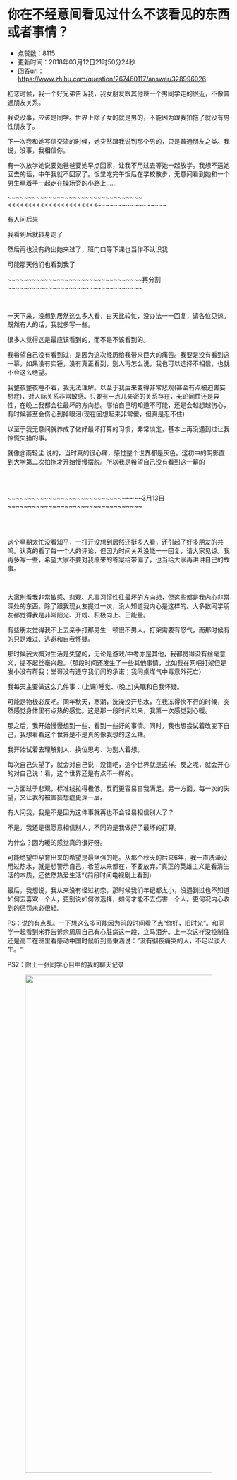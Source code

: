 # 你在不经意间看见过什么不该看见的东西或者事情？
- 点赞数：8115
- 更新时间：2018年03月12日21时50分24秒
- 回答url：https://www.zhihu.com/question/267460117/answer/328996026
<body>
 <p data-pid="6UCs91zH">初恋时候，我一个好兄弟告诉我，我女朋友跟其他班一个男同学走的很近，不像普通朋友关系。</p>
 <p data-pid="akShVRTu">我说没事，应该是同学。世界上除了女的就是男的，不能因为跟我拍拖了就没有男性朋友了。</p>
 <p data-pid="kGTg4tE6">下一次我和她写信交流的时候，她突然跟我说到那个男的，只是普通朋友之类。我说，没事，我相信你。</p>
 <p data-pid="G8AC3sv7">有一次放学她说要她爸爸要她早点回家，让我不用过去等她一起放学。我想不送她回去的话，中午我就不回家了。饭堂吃完午饭后在学校散步，无意间看到她和一个男生牵着手一起走在操场旁的小路上……</p>
 <p data-pid="r4Qez4yT">~~~~~~~~~~~~~~~~~~~~~~~~~~~~~~~~~&lt;&lt;&lt;&lt;&lt;&lt;&lt;&lt;&lt;&lt;&lt;&lt;&lt;&lt;&lt;&lt;&lt;&lt;&lt;&lt;&lt;&lt;~~~~~~~~~~~~~~~~~</p>
 <p data-pid="D8zxZdjX">有人问后来</p>
 <p data-pid="SVJ4IHjC">我看到后就转身走了</p>
 <p data-pid="GvdZtHih">然后再也没有约出她来过了，班门口等下课也当作不认识我</p>
 <p data-pid="jVcd1UIo">可能那天他们也看到我了</p>
 <p data-pid="J1UDi-gP">~~~~~~~~~~~~~~~~~~~~~~~~~~~~~~~~~再分割~~~~~~~~~~~~~~~~~~~~~~~~~~~~~~~~~</p>
 <br>
 <p data-pid="KYDPV22K">一天下来，没想到居然这么多人看，白天比较忙，没办法一一回复，请各位见谅。既然有人的话，我就多写一些。</p>
 <p data-pid="6fI4oUpQ">很多人觉得这是最应该看到的，而不是不该看到的。</p>
 <p data-pid="9ckMD3t1">我希望自己没有看到过，是因为这次经历给我带来巨大的痛苦。我要是没有看到这一幕，如果没有实锤，没有真正看到，别人再怎么说，我也可以选择不相信，也就不会这么绝望。</p>
 <p data-pid="tSKk0I4s">我整夜整夜睡不着，我无法理解。以至于我后来变得非常悲观(甚至有点被迫害妄想症)，对人际关系非常敏感。只要有一点儿亲密的关系存在，无论同性还是异性，在晚上我都会往最坏的方向想。哪怕自己明知道不可能，还是会越想越伤心，有时候甚至会伤心到掉眼泪(现在回想起来非常傻，但真是忍不住)</p>
 <p data-pid="DZuv-acU">以至于我无意间就养成了做好最坏打算的习惯，非常淡定，基本上再没遇到过让我惊慌失措的事。</p>
 <p data-pid="Y6MaMhN-">就像@雨轻尘 说的，当时真的很心痛，感觉整个世界都是灰色。这初中的阴影直到大学第二次拍拖才开始慢慢摆脱。所以我是希望自己没有看到这一幕的</p>
 <br>
 <br>
 <p data-pid="9ildw869">~~~~~~~~~~~~~~~~~~~~~~~~~~~~~~~~~3月13日~~~~~~~~~~~~~~~~~~~~~~~~~~~~~~~~~</p>
 <br>
 <br>
 <p data-pid="CWUY-rGb">这个星期太忙没看知乎，一打开没想到居然还挺多人看，还引起了好多朋友的共鸣。认真的看了每一个人的评论，但因为时间关系没能一一回复，请大家见谅。我再多写一些，希望大家不要对我原来的答案给带偏了，也当给大家再讲讲自己的故事。</p>
 <br>
 <p data-pid="Qb7EDcSh">大家别看我非常敏感、悲观、凡事习惯性往最坏的方向想，但这些都是我内心非常深处的东西。除了跟我现女友提过一次，没人知道我内心是这样的。大多数同学朋友都觉得我是非常阳光、开朗、积极向上、正能量。</p>
 <p data-pid="6md-Q3ig">有些朋友觉得我不上去亲手打那男生一顿很不男人。打架需要有怒气，而那时候有的只是难过、逃避和自我怀疑。</p>
 <p data-pid="d1qdRb_S">那时候我大概对生活是失望的，无论是游戏/中考亦是其他，我都觉得没有丝毫意义，提不起丝毫兴趣。（那段时间还发生了一些其他事情，比如我在网吧打架但是发小没有帮我；堂哥没有遵守我们间的承诺；我同桌煤气中毒意外死亡）</p>
 <p data-pid="xDwUnGRG">我每天主要做这么几件事：(上课)睡觉、(晚上)失眠和自我怀疑。</p>
 <p data-pid="F1Z7c-ls">可能是物极必反吧。同年秋天，寒潮，洗澡没开热水，在我冻得快不行的时候，突然感觉身体里有点热的感觉。这是那一段时间以来，我第一次感觉到心暖。</p>
 <p data-pid="WYIS_JtU">那之后，我开始慢慢想到一些、看到一些好的事情。同时，我也想尝试着改变下自己，我想看看这个世界是不是真的像我想的这么糟。</p>
 <p data-pid="yleb62tw">我开始试着去理解别人、换位思考、为别人着想。</p>
 <p data-pid="W2W0CqD5">每次自己失望了，就会对自己说：没错吧，这个世界就是这样。反之呢，就会开心的对自己说：看，这个世界还是有点不一样的。</p>
 <p data-pid="rbAhlZQs">一方面过于悲观，标准线拉得极低，反而更容易自我满足。另一方面，每一次的失望，又让我的被害妄想症更深一层。</p>
 <p data-pid="gtWDvtZO">有人问我，我是不是因为这件事就再也不会轻易相信别人了？</p>
 <p data-pid="CInicziN">不是，我还是很愿意相信别人，不同的是我做好了最坏的打算。</p>
 <p data-pid="z1W7ntQE">为什么？因为暖的感觉真的很好呀。</p>
 <p data-pid="RRjShLXr">可能绝望中孕育出来的希望是最坚强的吧。从那个秋天的后来6年，我一直洗澡没用过热水，就是想警示自己，希望从来都在，不要放弃。”真正的英雄主义是看清生活的本质，还依然热爱生活“（前段时间电视剧上看到)</p>
 <p data-pid="1tOz9Vx8">最后，我想说，我从来没有怪过初恋，那时候我们年纪都太小，没遇到过也不知道如何去喜欢一个人，更别说如何做选择，如何才能不去伤害一个人。更何况内心收到的惩罚未必很轻。</p>
 <p data-pid="uWLMe_9b">PS：说的有点乱。一下想这么多可能因为前段时间看了点“你好，旧时光“。和同学一起看到米乔告诉余周周自己有心脏病这一段，立马泪奔。上一次这样没控制住还是高二在班里看感动中国时候听到高秉涵说：”没有彻夜痛哭的人，不足以谈人生。“</p>
 <p data-pid="Vi8HOOae">PS2：附上一张同学心目中的我的聊天记录</p>
 <figure>
  <img data-rawwidth="1125" data-rawheight="2436" src="https://pic1.zhimg.com/50/v2-fec38e65bb60cb78274c1d3be625dd3f_720w.jpg?source=1940ef5c" data-original-token="v2-fec38e65bb60cb78274c1d3be625dd3f" class="origin_image zh-lightbox-thumb" width="1125" data-original="https://pica.zhimg.com/v2-fec38e65bb60cb78274c1d3be625dd3f_r.jpg?source=1940ef5c">
 </figure>
</body>